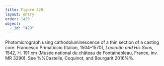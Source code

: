 ```yaml
---
title: Figure 429
layout: entry
order: 1429
object:
  - id: "429"
---
```


Photomicrograph using cathodoluminescence of a thin section of a casting core. Francesco Primaticcio (Italian, 1504–1570), *Laocoön and His Sons*, 1542, H. 191 cm (Musée national du château de Fontainebleau, France, inv. MR 3290). See %%Castelle, Coquinot, and Bourgarit 2016%%.
